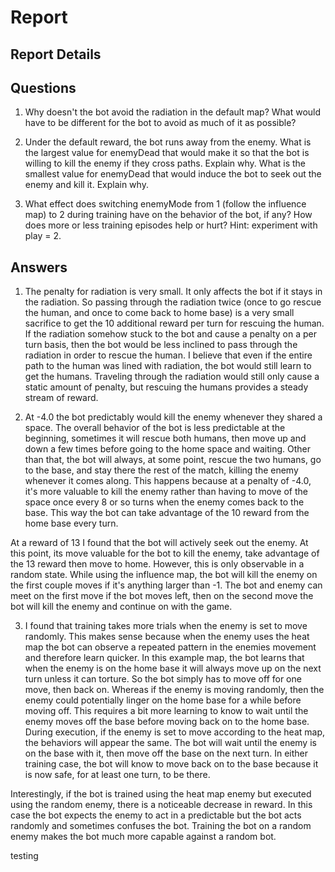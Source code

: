 # Report
## Report Details


## Questions
1) Why doesn't the bot avoid the radiation in the default map? What would have to be different for the bot to avoid as much of it as possible?

2) Under the default reward, the bot runs away from the enemy. What is the largest value for enemyDead that would make it so that the bot is willing to kill the enemy if they cross paths. Explain why. What is the smallest value for enemyDead that would induce the bot to seek out the enemy and kill it. Explain why.

3) What effect does switching enemyMode from 1 (follow the influence map) to 2 during training have on the behavior of the bot, if any? How does more or less training episodes help or hurt? Hint: experiment with play = 2.

## Answers

1) The penalty for radiation is very small. It only affects the bot if it stays in the radiation. So passing through the radiation twice (once to go rescue the human, and once to come back to home base) is a very small sacrifice to get the 10 additional reward per turn for rescuing the human. If the radiation somehow stuck to the bot and cause a penalty on a per turn basis, then the bot would be less inclined to pass through the radiation in order to rescue the human. I believe that even if the entire path to the human was lined with radiation, the bot would still learn to get the humans. Traveling through the radiation would still only cause a static amount of penalty, but rescuing the humans provides a steady stream of reward.

2) At -4.0 the bot predictably would kill the enemy whenever they shared a space. The overall behavior of the bot is less predictable at the beginning, sometimes it will rescue both humans, then move up and down a few times before going to the home space and waiting. Other than that, the bot will always, at some point, rescue the two humans, go to the base, and stay there the rest of the match, killing the enemy whenever it comes along. This happens because at a penalty of -4.0, it's more valuable to kill the enemy rather than having to move of the space once every 8 or so turns when the enemy comes back to the base. This way the bot can take advantage of the 10 reward from the home base every turn.

At a reward of 13 I found that the bot will actively seek out the enemy. At this point, its move valuable for the bot to kill the enemy, take advantage of the 13 reward then move to home. However, this is only observable in a random state. While using the influence map, the bot will kill the enemy on the first couple moves if it's anything larger than -1. The bot and enemy can meet on the first move if the bot moves left, then on the second move the bot will kill the enemy and continue on with the game. 

3) I found that training takes more trials when the enemy is set to move randomly. This makes sense because when the enemy uses the heat map the bot can observe a repeated pattern in the enemies movement and therefore learn quicker. In this example map, the bot learns that when the enemy is on the home base it will always move up on the next turn unless it can torture. So the bot simply has to move off for one move, then back on. Whereas if the enemy is moving randomly, then the enemy could potentially linger on the home base for a while before moving off. This requires a bit more learning to know to wait until the enemy moves off the base before moving back on to the home base. During execution, if the enemy is set to move according to the heat map, the behaviors will appear the same. The bot will wait until the enemy is on the base with it, then move off the base on the next turn. In either training case, the bot will know to move back on to the base because it is now safe, for at least one turn, to be there.

Interestingly, if the bot is trained using the heat map enemy but executed using the random enemy, there is a noticeable decrease in reward. In this case the bot expects the enemy to act in a predictable but the bot acts randomly and sometimes confuses the bot. Training the bot on a random enemy makes the bot much more capable against a random bot.


testing
